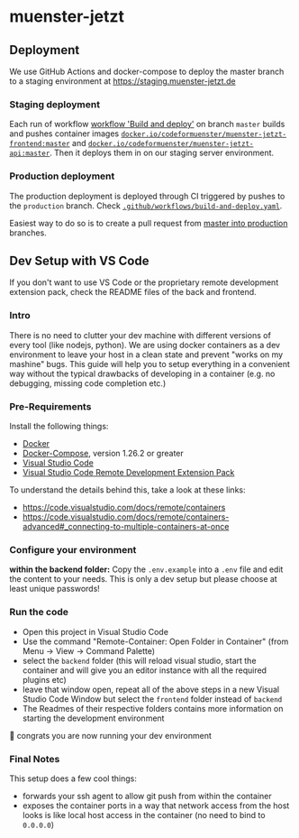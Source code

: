 # muenster-jetzt

## Deployment

We use GitHub Actions and docker-compose to deploy the master branch to a staging environment at https://staging.muenster-jetzt.de

### Staging deployment

Each run of workflow [workflow 'Build and deploy'] on branch `master` builds and pushes container images [`docker.io/codeformuenster/muenster-jetzt-frontend:master`](https://hub.docker.com/r/codeformuenster/muenster-jetzt-frontend) and [`docker.io/codeformuenster/muenster-jetzt-api:master`](https://hub.docker.com/r/codeformuenster/muenster-jetzt-api). Then it deploys them in on our staging server environment.

### Production deployment

The production deployment is deployed through CI triggered by pushes to the `production` branch. Check [`.github/workflows/build-and-deploy.yaml`](https://github.com/codeformuenster/muenster-jetzt/blob/master/.github/workflows/build-and-deploy.yaml).

Easiest way to do so is to create a pull request from [master into production](https://github.com/codeformuenster/muenster-jetzt/compare/production...master) branches.

## Dev Setup with VS Code

If you don't want to use VS Code or the proprietary remote development extension pack, check the README files of the back and frontend.

### Intro

There is no need to clutter your dev machine with different versions of every tool (like nodejs, python).
We are using docker containers as a dev environment to leave your host in a clean state and prevent "works on my mashine" bugs.
This guide will help you to setup everything in a convenient way without the typical drawbacks of developing in a container (e.g. no debugging, missing code completion etc.)

### Pre-Requirements
Install the following things:
* [Docker](https://www.docker.com/)
* [Docker-Compose](https://docs.docker.com/compose/), version 1.26.2 or greater
* [Visual Studio Code](https://code.visualstudio.com/)
* [Visual Studio Code Remote Development Extension Pack](https://marketplace.visualstudio.com/items?itemName=ms-vscode-remote.vscode-remote-extensionpack)

To understand the details behind this, take a look at these links:
* https://code.visualstudio.com/docs/remote/containers
* https://code.visualstudio.com/docs/remote/containers-advanced#_connecting-to-multiple-containers-at-once

### Configure your environment
**within the backend folder:** Copy the `.env.example` into a `.env` file and edit the content to your needs. This is only a dev setup but please choose at least unique passwords!

### Run the code
* Open this project in Visual Studio Code
* Use the command "Remote-Container: Open Folder in Container" (from Menu -> View -> Command Palette)
* select the `backend` folder (this will reload visual studio, start the container and will give you an editor instance with all the required plugins etc)
* leave that window open, repeat all of the above steps in a new Visual Studio Code Window but select the `frontend` folder instead of `backend`
* The Readmes of their respective folders contains more information on starting the development environment

🎉 congrats you are now running your dev environment

### Final Notes

This setup does a few cool things:
* forwards your ssh agent to allow git push from within the container
* exposes the container ports in a way that network access from the host looks is like local host access in the container (no need to bind to `0.0.0.0`)

[workflow 'Build and deploy']: .github/workflows/build-and-deploy.yaml
